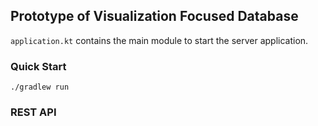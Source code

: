 ## Prototype of Visualization Focused Database

`application.kt` contains the main module to start the server application.

### Quick Start
`./gradlew run`

### REST API
